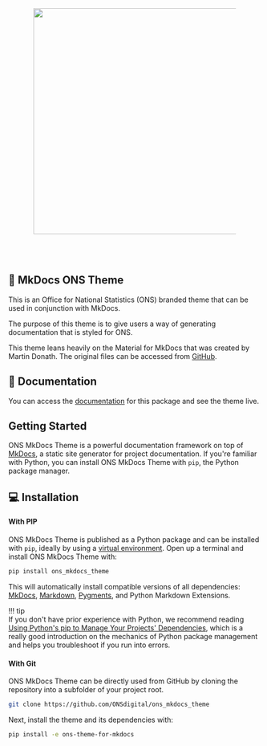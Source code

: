 <p align="center" style="padding: 50px">
    <img src="https://onsdigital.github.io/ons_mkdocs_theme/assets/images/logo.svg" width="450px">
</p>

## :rocket: MkDocs ONS Theme

This is an Office for National Statistics (ONS) branded theme that can be used in conjunction with MkDocs.

The purpose of this theme is to give users a way of generating documentation that is styled for ONS.

This theme leans heavily on the Material for MkDocs that was created by Martin Donath. The original files can be accessed from [GitHub].

## :file_folder: Documentation

You can access the [documentation] for this package and see the theme live.

## Getting Started

ONS MkDocs Theme is a powerful documentation framework on top of [MkDocs], a static site generator for project documentation. If you're familiar with Python, you can install ONS MkDocs Theme with `pip`, the Python package manager.

## :computer: Installation

#### With PIP

ONS MkDocs Theme is published as a Python package and can be installed with `pip`, ideally by using a [virtual environment](https://conda.io/projects/conda/en/latest/user-guide/tasks/manage-environments.html). Open up a terminal and install ONS MkDocs Theme with:

```py
pip install ons_mkdocs_theme
```

This will automatically install compatible versions of all dependencies: [MkDocs], [Markdown], [Pygments], and Python Markdown Extensions.

!!! tip  
If you don't have prior experience with Python, we recommend reading [Using Python's pip to Manage Your Projects' Dependencies](https://facelessuser.github.io/pymdown-extensions/), which is a really good introduction on the mechanics of Python package management and helps you troubleshoot if you run into errors.

#### With Git

ONS MkDocs Theme can be directly used from GitHub by cloning the repository into a subfolder of your project root.

```sh
git clone https://github.com/ONSdigital/ons_mkdocs_theme
```

Next, install the theme and its dependencies with:

```sh
pip install -e ons-theme-for-mkdocs
```

[MkDocs]: https://www.mkdocs.org
[GitHub]: https://github.com/squidfunk/mkdocs-material
[Markdown]: https://www.markdownguide.org/getting-started/#:~:text=Markdown%20is%20a%20lightweight%20markup,than%20using%20a%20WYSIWYG%20editor.
[Pygments]: https://pygments.org/
[documentation]: https://onsdigital.github.io/ons_mkdocs_theme/
